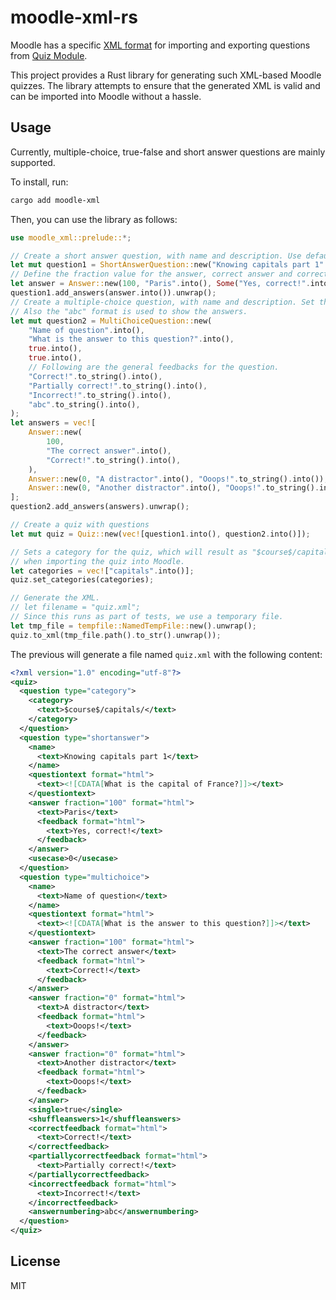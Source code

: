 # moodle-xml-rs

Moodle has a specific [XML format](https://docs.moodle.org/404/en/Moodle_XML_format) for importing and exporting questions from [Quiz Module](https://docs.moodle.org/404/en/Quiz_activity).

This project provides a Rust library for generating such XML-based Moodle quizzes.
The library attempts to ensure that the generated XML is valid and can be imported into Moodle without a hassle.

## Usage

Currently, multiple-choice, true-false and short answer questions are mainly supported.

To install, run:

```sh
cargo add moodle-xml
```

Then, you can use the library as follows:

```rust
use moodle_xml::prelude::*;

// Create a short answer question, with name and description. Use default case sensitivity which is false.
let mut question1 = ShortAnswerQuestion::new("Knowing capitals part 1".into(), "What is the capital of France?".into(), None);
// Define the fraction value for the answer, correct answer and correct answer feedback.
let answer = Answer::new(100, "Paris".into(), Some("Yes, correct!".into()));
question1.add_answers(answer.into()).unwrap();
// Create a multiple-choice question, with name and description. Set that question has a single answer and questions are shuffled.
// Also the "abc" format is used to show the answers.
let mut question2 = MultiChoiceQuestion::new(
    "Name of question".into(),
    "What is the answer to this question?".into(),
    true.into(),
    true.into(),
    // Following are the general feedbacks for the question.
    "Correct!".to_string().into(),
    "Partially correct!".to_string().into(),
    "Incorrect!".to_string().into(),
    "abc".to_string().into(),
);
let answers = vec![
    Answer::new(
        100,
        "The correct answer".into(),
        "Correct!".to_string().into(),
    ),
    Answer::new(0, "A distractor".into(), "Ooops!".to_string().into()),
    Answer::new(0, "Another distractor".into(), "Ooops!".to_string().into()),
];
question2.add_answers(answers).unwrap();

// Create a quiz with questions
let mut quiz = Quiz::new(vec![question1.into(), question2.into()]);

// Sets a category for the quiz, which will result as "$course$/capitals" in XML, creating a new category "capitals" if it doesn't exist
// when importing the quiz into Moodle.
let categories = vec!["capitals".into()];
quiz.set_categories(categories);

// Generate the XML.
// let filename = "quiz.xml";
// Since this runs as part of tests, we use a temporary file.
let tmp_file = tempfile::NamedTempFile::new().unwrap();
quiz.to_xml(tmp_file.path().to_str().unwrap());
```

The previous will generate a file named `quiz.xml` with the following content:

```xml
<?xml version="1.0" encoding="utf-8"?>
<quiz>
  <question type="category">
    <category>
      <text>$course$/capitals/</text>
    </category>
  </question>
  <question type="shortanswer">
    <name>
      <text>Knowing capitals part 1</text>
    </name>
    <questiontext format="html">
      <text><![CDATA[What is the capital of France?]]></text>
    </questiontext>
    <answer fraction="100" format="html">
      <text>Paris</text>
      <feedback format="html">
        <text>Yes, correct!</text>
      </feedback>
    </answer>
    <usecase>0</usecase>
  </question>
  <question type="multichoice">
    <name>
      <text>Name of question</text>
    </name>
    <questiontext format="html">
      <text><![CDATA[What is the answer to this question?]]></text>
    </questiontext>
    <answer fraction="100" format="html">
      <text>The correct answer</text>
      <feedback format="html">
        <text>Correct!</text>
      </feedback>
    </answer>
    <answer fraction="0" format="html">
      <text>A distractor</text>
      <feedback format="html">
        <text>Ooops!</text>
      </feedback>
    </answer>
    <answer fraction="0" format="html">
      <text>Another distractor</text>
      <feedback format="html">
        <text>Ooops!</text>
      </feedback>
    </answer>
    <single>true</single>
    <shuffleanswers>1</shuffleanswers>
    <correctfeedback format="html">
      <text>Correct!</text>
    </correctfeedback>
    <partiallycorrectfeedback format="html">
      <text>Partially correct!</text>
    </partiallycorrectfeedback>
    <incorrectfeedback format="html">
      <text>Incorrect!</text>
    </incorrectfeedback>
    <answernumbering>abc</answernumbering>
  </question>
</quiz>
```

## License

MIT
